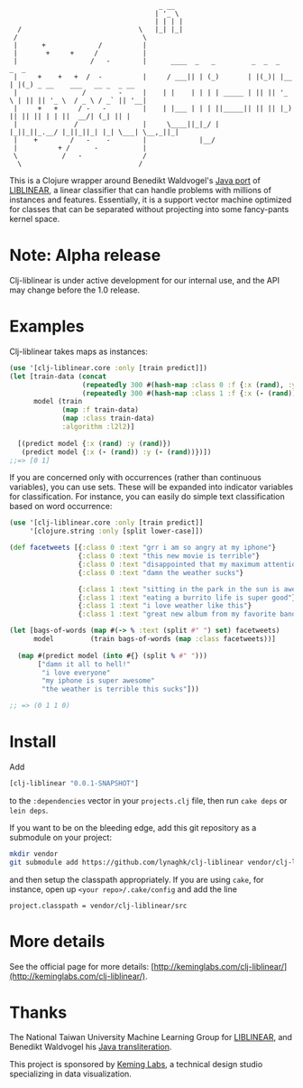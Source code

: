                                          _ __  
                                        | '_ \ 
                                        | | | |
      /                             \   |_| |_| 
     /                               \        
     |      +             /          |        
     |       +     +     /           |      
     |                  /   -        |      ____  _   _         _  _  _      _  _                            
     |     +    +   +  /  -          |     / ___|| | (_)       | |(_)| |__  | |(_) _ __    ___   __ _  _ __  
     |                /        -     |    | |    | | | | _____ | || || '_ \ | || || '_ \  / _ \ / _` || '__| 
     |     +   +     / -   -         |    | |___ | | | ||_____|| || || |_) || || || | | ||  __/| (_| || |    
     |              /                |     \____||_|_/ |       |_||_||_.__/ |_||_||_| |_| \___| \__,_||_|    
     |    +        /   -    -        |             |__/                                                      
     |          + /      -           |    
     \           /   -               /    
      \                             /                                                           


This is a Clojure wrapper around Benedikt Waldvogel's [Java port](http://www.bwaldvogel.de/liblinear-java) of [LIBLINEAR](http://www.csie.ntu.edu.tw/~cjlin/liblinear/), a linear classifier that can handle problems with millions of instances and features.
Essentially, it is a support vector machine optimized for classes that can be separated without projecting into some fancy-pants kernel space.

Note: Alpha release
===================
Clj-liblinear is under active development for our internal use, and the API may change before the 1.0 release.


Examples
========
Clj-liblinear takes maps as instances:

```clojure
(use '[clj-liblinear.core :only [train predict]])
(let [train-data (concat
                  (repeatedly 300 #(hash-map :class 0 :f {:x (rand), :y (rand)}))
                  (repeatedly 300 #(hash-map :class 1 :f {:x (- (rand)), :y (- (rand))})))
      model (train
             (map :f train-data)
             (map :class train-data)
             :algorithm :l2l2)]
  
  [(predict model {:x (rand) :y (rand)})
   (predict model {:x (- (rand)) :y (- (rand))})])
;;=> [0 1]
```

If you are concerned only with occurrences (rather than continuous variables), you can use sets.
These will be expanded into indicator variables for classification.
For instance, you can easily do simple text classification based on word occurrence:

```clojure
(use '[clj-liblinear.core :only [train predict]]
     '[clojure.string :only [split lower-case]])

(def facetweets [{:class 0 :text "grr i am so angry at my iphone"}
                 {:class 0 :text "this new movie is terrible"}
                 {:class 0 :text "disappointed that my maximum attention span is 10 seconds"}
                 {:class 0 :text "damn the weather sucks"}

                 {:class 1 :text "sitting in the park in the sun is awesome"}
                 {:class 1 :text "eating a burrito life is super good"}
                 {:class 1 :text "i love weather like this"}
                 {:class 1 :text "great new album from my favorite band"}])

(let [bags-of-words (map #(-> % :text (split #" ") set) facetweets)
      model         (train bags-of-words (map :class facetweets))]
  
  (map #(predict model (into #{} (split % #" ")))
       ["damn it all to hell!"
        "i love everyone"
        "my iphone is super awesome"
        "the weather is terrible this sucks"]))

;; => (0 1 1 0)
```


Install
=======

Add

```clojure
[clj-liblinear "0.0.1-SNAPSHOT"]
```

to the `:dependencies` vector in your `projects.clj` file, then run `cake deps` or `lein deps`.

If you want to be on the bleeding edge, add this git repository as a submodule on your project:

```bash
mkdir vendor
git submodule add https://github.com/lynaghk/clj-liblinear vendor/clj-liblinear
```

and then setup the classpath appropriately.
If you are using `cake`, for instance, open up `<your repo>/.cake/config` and add the line

    project.classpath = vendor/clj-liblinear/src


More details
============

See the official page for more details: [http://keminglabs.com/clj-liblinear/](http://keminglabs.com/clj-liblinear/).


Thanks
======
The National Taiwan University Machine Learning Group for [LIBLINEAR](http://www.csie.ntu.edu.tw/~cjlin/liblinear/), and Benedikt Waldvogel his [Java transliteration](http://www.bwaldvogel.de/liblinear-java).

This project is sponsored by [Keming Labs](http://keminglabs.com), a technical design studio specializing in data visualization.
